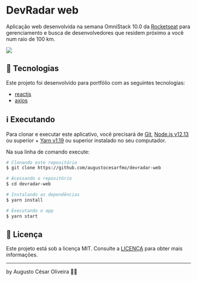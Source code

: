 # DevRadar web

Aplicação web desenvolvida na semana OmniStack 10.0 da [Rocketseat](https://rocketseat.com.br/) para gerenciamento e busca de desenvolvedores que residem próximo a você num raio de 100 km.

![](https://imgur.com/IvXvKu4.png)

## 🚀 Tecnologias

Este projeto foi desenvolvido para portfólio com as seguintes tecnologias:

- [reactjs](https://reactjs.org)
- [axios](https://github.com/axios/axios)

## ℹ️ Executando

Para clonar e executar este aplicativo, você precisará de [Git](https://git-scm.com), [Node.js v12.13][nodejs] ou superior + [Yarn v1.19][yarn] ou superior instalado no seu computador.

Na sua linha de comando execute:

```bash
# Clonando este repositório
$ git clone https://github.com/augustocesarfmo/devradar-web

# Acessando o repositório
$ cd devradar-web

# Instalando as dependências
$ yarn install

# Executando o app
$ yarn start
```

## 📝 Licença

Este projeto está sob a licença MIT. Consulte a [LICENÇA](https://github.com/augustocesarfmo/devradar/blob/main/devradar-web/LICENSE.md) para obter mais informações.

---

by Augusto César Oliveira 👐🏼

[nodejs]: https://nodejs.org/
[yarn]: https://yarnpkg.com/
[vc]: https://code.visualstudio.com/
